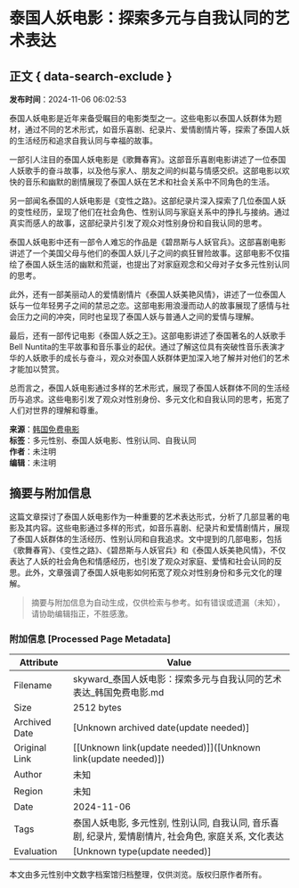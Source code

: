 # 泰国人妖电影：探索多元与自我认同的艺术表达

## 正文 { data-search-exclude }


**发布时间**：2024-11-06 06:02:53

泰国人妖电影是近年来备受瞩目的电影类型之一。这些电影以泰国人妖群体为题材，通过不同的艺术形式，如音乐喜剧、纪录片、爱情剧情片等，探索了泰国人妖的生活经历和追求自我认同与幸福的故事。

一部引人注目的泰国人妖电影是《歌舞春宵》。这部音乐喜剧电影讲述了一位泰国人妖歌手的奋斗故事，以及他与家人、朋友之间的纠葛与情感交织。这部电影以欢快的音乐和幽默的剧情展现了泰国人妖在艺术和社会关系中不同角色的生活。

另一部闻名泰国的人妖电影是《变性之路》。这部纪录片深入探索了几位泰国人妖的变性经历，呈现了他们在社会角色、性别认同与家庭关系中的挣扎与接纳。通过真实而感人的故事，这部纪录片引发了观众对性别身份和自我认同的思考。

泰国人妖电影中还有一部令人难忘的作品是《碧昂斯与人妖官兵》。这部喜剧电影讲述了一个美国父母与他们的泰国人妖儿子之间的疯狂冒险故事。这部电影不仅描绘了泰国人妖生活的幽默和荒诞，也提出了对家庭观念和父母对子女多元性别认同的思考。

此外，还有一部美丽动人的爱情剧情片《泰国人妖美艳风情》，讲述了一位泰国人妖与一位年轻男子之间的禁忌之恋。这部电影用浪漫而动人的故事展现了感情与社会压力之间的冲突，同时也呈现了泰国人妖与普通人之间的爱情与理解。

最后，还有一部传记电影《泰国人妖之王》。这部电影讲述了泰国著名的人妖歌手Bell Nuntita的生平故事和音乐事业的起伏。通过了解这位具有突破性音乐表演才华的人妖歌手的成长与奋斗，观众对泰国人妖群体更加深入地了解并对他们的艺术才能加以赞赏。

总而言之，泰国人妖电影通过多样的艺术形式，展现了泰国人妖群体不同的生活经历与追求。这些电影引发了观众对性别身份、多元文化和自我认同的思考，拓宽了人们对世界的理解和尊重。

**来源**：[韩国免费电影](https://skyward.flauntent.com/)  
**标签**：多元性别、泰国人妖电影、性别认同、自我认同  
**作者**：未注明  
**编辑**：未注明  
<!-- tcd_original_link https://skyward.flauntent.com/ -->


## 摘要与附加信息

<!-- tcd_abstract -->
这篇文章探讨了泰国人妖电影作为一种重要的艺术表达形式，分析了几部显著的电影及其内容。这些电影通过多样的形式，如音乐喜剧、纪录片和爱情剧情片，展现了泰国人妖群体的生活经历、性别认同和自我追求。文中提到的几部电影，包括《歌舞春宵》、《变性之路》、《碧昂斯与人妖官兵》和《泰国人妖美艳风情》，不仅表达了人妖的社会角色和情感经历，也引发了观众对家庭、爱情和社会认同的反思。此外，文章强调了泰国人妖电影如何拓宽了观众对性别身份和多元文化的理解。
<!-- tcd_abstract_end -->

> 摘要与附加信息为自动生成，仅供检索与参考。如有错误或遗漏（未知），请协助编辑指正，不胜感激。

### 附加信息 [Processed Page Metadata]

| Attribute       | Value                                  |
|-----------------|----------------------------------------|
| Filename        | skyward_泰国人妖电影：探索多元与自我认同的艺术表达_韩国免费电影.md                             |
| Size            | 2512 bytes                           |
| Archived Date   | [Unknown archived date(update needed)]                             |
| Original Link   | [[Unknown link(update needed)]]([Unknown link(update needed)])                       |
| Author          | 未知                               |
| Region          | 未知                               |
| Date            | 2024-11-06                                 |
| Tags            | 泰国人妖电影, 多元性别, 性别认同, 自我认同, 音乐喜剧, 纪录片, 爱情剧情片, 社会角色, 家庭关系, 文化表达                                 |
| Evaluation            | [Unknown type(update needed)]                                 |
<!-- tcd_table_end -->

本文由多元性别中文数字档案馆归档整理，仅供浏览。版权归原作者所有。
